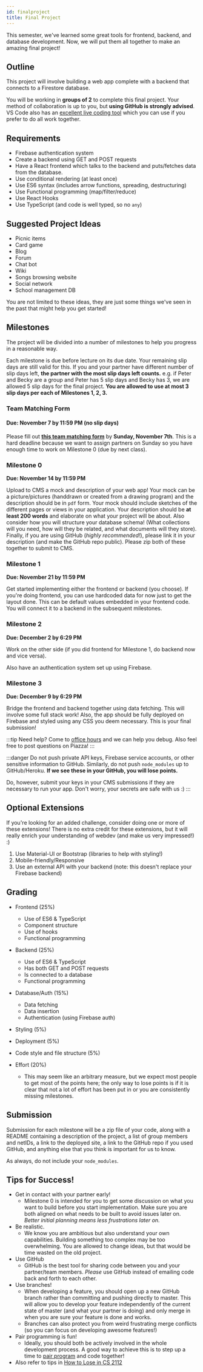```yaml
---
id: finalproject
title: Final Project
---
```


This semester, we've learned some great tools for
frontend, backend, and database development. Now,
we will put them all together to make an amazing final
project!

## Outline

This project will involve building a web app complete
with a backend that connects to a Firestore database.

You will be working in **groups of 2** to complete this final
project. Your method of collaboration is up to you,
but **using GitHub is strongly advised**. VS Code also has
an [excellent live coding tool](https://marketplace.visualstudio.com/items?itemName=MS-vsliveshare.vsliveshare) which you can use if you prefer
to do all work together.

## Requirements

- Firebase authentication system
- Create a backend using GET and POST requests
- Have a React frontend which talks to the backend and
  puts/fetches data from the database.
- Use conditional rendering (at least once)
- Use ES6 syntax (includes arrow functions, spreading, destructuring)
- Use Functional programming (map/filter/reduce)
- Use React Hooks
- Use TypeScript (and code is well typed, so no `any`)

## Suggested Project Ideas

- Picnic items
- Card game
- Blog
- Forum
- Chat bot
- Wiki
- Songs browsing website
- Social network
- School management DB

You are not limited to these ideas, they are just some things
we've seen in the past that might help you get started!

## Milestones

The project will be divided into a number of milestones to help
you progress in a reasonable way.

Each milestone is due before lecture on its due date. Your remaining slip days are still valid for this. If you and your partner have different number of slip days left, **the partner with the most slip days left counts.** e.g. if Peter and Becky are a group and Peter has 5 slip days and Becky has 3, we are allowed 5 slip days for the final project. **You are allowed to use at most 3 slip days per each of Milestones 1, 2, 3.**

### Team Matching Form

#### Due: November 7 by 11:59 PM (no slip days)

Please fill out [**this team matching form**](https://forms.gle/Ro4QT8tLMDFArkFx9) by **Sunday, November 7th**. This is a hard deadline because we want to assign partners on Sunday so you have enough time to work on Milestone 0 (due by next class).

### Milestone 0

**Due: November 14 by 11:59 PM**

Upload to CMS a mock and description of your web app! Your mock can be a picture/pictures (handdrawn or created from a drawing program) and the description should be in `pdf` form. Your mock should include sketches of the different pages or views in your application. Your description should be **at least 200 words** and elaborate on what your project will be about. Also consider how you will structure your database schema! (What collections will you need, how will they be related, and what documents will they store). Finally, if you are using GitHub (_highly recommended!_), please link it in your description (and make the GitHub repo public). Please zip both of these together to submit to CMS.

### Milestone 1

**Due: November 21 by 11:59 PM**

Get started implementing either the frontend or backend (you choose). If you're
doing frontend, you can use hardcoded data for now just to get the layout done.
This can be default values embedded in your frontend code. You will connect it
to a backend in the subsequent milestones.

### Milestone 2

**Due: December 2 by 6:29 PM**

Work on the other side (if you did frontend for Milestone 1, do backend now and vice versa).

Also have an authentication system set up using Firebase.

### Milestone 3

**Due: December 9 by 6:29 PM**

Bridge the frontend and backend together using data fetching. This will involve some full stack work! Also, the app should be fully deployed on Firebase and styled using any CSS you deem necessary. This is your final submission!

:::tip
Need help? Come to [office hours](/docs/introduction#when-are-office-hours) and we can help you debug. Also feel free to post questions on Piazza!
:::

:::danger
Do not push private API keys, Firebase service accounts, or other sensitive information to GitHub. Similarly, do not push `node_modules` up to GitHub/Heroku. **If we see these in your GitHub, you will lose points.**

Do, however, submit your keys in your CMS submissions if they are necessary to run your app. Don't worry, your secrets are safe with us :)
:::

## Optional Extensions

If you're looking for an added challenge, consider doing one or more of these extensions! There is no extra credit for these extensions, but it will really enrich your understanding of webdev (and make us very impressed!) :)

1. Use Material-UI or Bootstrap (libraries to help with styling!)
2. Mobile-friendly/Responsive
3. Use an external API with your backend (note: this doesn't replace your Firebase backend)

## Grading

- Frontend (25%)

  - Use of ES6 & TypeScript
  - Component structure
  - Use of hooks
  - Functional programming

- Backend (25%)

  - Use of ES6 & TypeScript
  - Has both GET and POST requests
  - Is connected to a database
  - Functional programming

- Database/Auth (15%)

  - Data fetching
  - Data insertion
  - Authentication (using Firebase auth)

- Styling (5%)

- Deployment (5%)

- Code style and file structure (5%)

- Effort (20%)
  - This may seem like an arbitrary measure, but we expect most people to
    get most of the points here; the only way to lose points is if it is
    clear that not a lot of effort has been put in or you are consistently
    missing milestones.

## Submission

Submission for each milestone will be a zip file of your code, along with a
README containing a description of the project, a list of
group members and netIDs, a link to the deployed site, a link to the GitHub repo if you used GitHub,
and anything else that you think is important for us
to know.

As always, do not include your `node_modules`.

## Tips for Success!

- Get in contact with your partner early!
  - Milestone 0 is intended for you to get some discussion on what you want to build before you start implementation. Make sure you are both aligned on what needs to be built to avoid issues later on. _Better initial planning means less frustrations later on._
- Be realistic.
  - We know you are ambitious but also understand your own capabilities. Building something too complex may be too overwhelming. You are allowed to change ideas, but that would be time wasted on the old project.
- Use GitHub
  - GitHub is the best tool for sharing code between you and your partner/team members. _Please_ use GitHub instead of emailing code back and forth to each other.
- Use branches!
  - When developing a feature, you should open up a new GitHub branch rather than committing and pushing directly to master. This will allow you to develop your feature independently of the current state of master (and what your partner is doing) and only merge in when you are sure your feature is done and works.
  - Branches can also protect you from weird frustrating merge conflicts (so you can focus on developing awesome features!)
- Pair programming is fun!
  - Ideally, you should both be actively involved in the whole development process. A good way to achieve this is to step up a time to [pair program](https://en.wikipedia.org/wiki/Pair_programming) and code together!
- Also refer to tips in [How to Lose in CS 2112](https://www.cs.cornell.edu/courses/cs2112/2021fa/handouts/how-to-lose.html)
